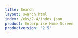 ```yaml
---
title: Search
layout: search.html
index: /ehs/2-4/index.json
product: Enterprise Home Screen
productversion: '2.5'
---
```













